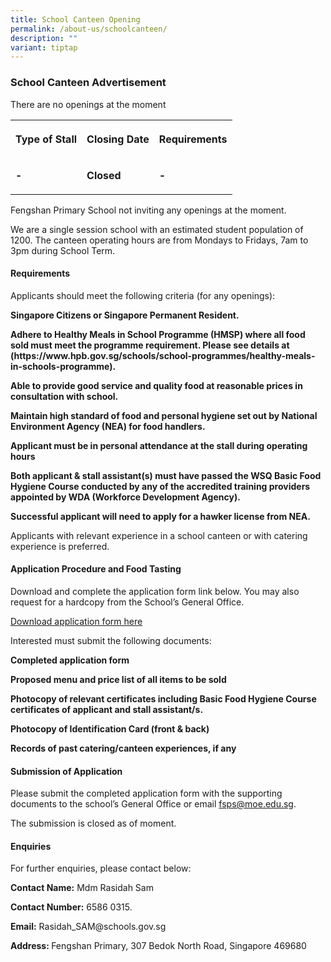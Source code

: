 ```yaml
---
title: School Canteen Opening
permalink: /about-us/schoolcanteen/
description: ""
variant: tiptap
---
```

<h3>School Canteen Advertisement</h3>
<p>There are no openings at the moment</p>
<table style="minWidth: 75px">
<colgroup>
<col>
<col>
<col>
</colgroup>
<tbody>
<tr>
<th rowspan="1" colspan="1">
<p>Type of Stall</p>
</th>
<th rowspan="1" colspan="1">
<p>Closing Date</p>
</th>
<th rowspan="1" colspan="1">
<p>Requirements</p>
</th>
</tr>
<tr>
<td rowspan="1" colspan="1">
<p><strong>-</strong>
</p>
</td>
<td rowspan="1" colspan="1">
<p><strong>Closed</strong>
</p>
</td>
<td rowspan="1" colspan="1">
<p><strong>-</strong>
</p>
</td>
</tr>
</tbody>
</table>
<p>Fengshan Primary School not inviting any openings at the moment.</p>
<p>We are a single session school with an estimated student population of
1200. The canteen operating hours are from Mondays to Fridays, 7am to 3pm
during School Term.</p>
<h4>Requirements</h4>
<p>Applicants should meet the following criteria (for any openings):</p>
<p><strong>Singapore Citizens or Singapore Permanent Resident.</strong>
</p>
<p><strong>Adhere to Healthy Meals in School Programme (HMSP) where all food sold must meet the programme requirement. Please see details at (https://www.hpb.gov.sg/schools/school-programmes/healthy-meals-in-schools-programme).</strong>
</p>
<p><strong>Able to provide good service and quality food at reasonable prices in consultation with school.</strong>
</p>
<p><strong>Maintain high standard of food and personal hygiene set out by National Environment Agency (NEA) for food handlers.</strong>
</p>
<p><strong>Applicant must be in personal attendance at the stall during operating hours</strong>
</p>
<p><strong>Both applicant &amp; stall assistant(s) must have passed the WSQ Basic Food Hygiene Course conducted by any of the accredited training providers appointed by WDA (Workforce Development Agency).</strong>
</p>
<p><strong>Successful applicant will need to apply for a hawker license from NEA.</strong>
</p>
<p>Applicants with relevant experience in a school canteen or with catering
experience is preferred.</p>
<h4>Application Procedure and Food Tasting</h4>
<p>Download and complete the application form link below. You may also request
for a hardcopy from the School’s General Office.</p>
<p><a href="/files/Fengshan Document Links/Canteen Application/Application_Form_for_Canteen__FSPS__2024.pdf" rel="noopener noreferrer nofollow" target="_blank">Download application form here</a>
</p>
<p>Interested must submit the following documents:</p>
<p><strong>Completed application form</strong>
</p>
<p><strong>Proposed menu and price list of all items to be sold</strong>
</p>
<p><strong>Photocopy of relevant certificates including Basic Food Hygiene Course certificates of applicant and stall assistant/s.</strong>
</p>
<p><strong>Photocopy of Identification Card (front &amp; back)</strong>
</p>
<p><strong>Records of past catering/canteen experiences, if any</strong>
</p>
<p></p>
<h4>Submission of Application</h4>
<p>Please submit the completed application form with the supporting documents
to the school’s General Office or email <a href="mailto:fsps@moe.edu.sg" rel="noopener noreferrer nofollow" target="_blank">fsps@moe.edu.sg</a>.</p>
<p>The submission is closed as of moment.</p>
<h4>Enquiries</h4>
<p>For further enquiries, please contact below:</p>
<p><strong>Contact Name:</strong> Mdm Rasidah Sam</p>
<p><strong>Contact Number:</strong> 6586 0315.</p>
<p><strong>Email:</strong> Rasidah_SAM@schools.gov.sg</p>
<p><strong>Address: </strong>Fengshan Primary, 307 Bedok North Road, Singapore
469680</p>